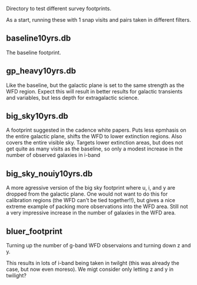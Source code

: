 
Directory to test different survey footprints.


As a start, running these with 1 snap visits and pairs taken in different filters.

## baseline10yrs.db 

The baseline footprint.

## gp_heavy10yrs.db

Like the baseline, but the galactic plane is set to the same strength as the WFD region. Expect this will result in better results for galactic transients and variables, but less depth for extragalactic science.

## big_sky10yrs.db   

A footprint suggested in the cadence white papers. Puts less epmhasis on the entire galactic plane, shifts the WFD to lower extinction regions. Also covers the entire visible sky. Targets lower extinction areas, but does not get quite as many visits as the baseline, so only a modest increase in the number of observed galaxies in i-band

## big_sky_nouiy10yrs.db 

A more agressive version of the big sky footprint where u, i, and y are dropped from the galactic plane. One would not want to do this for calibration regions (the WFD can't be tied together!!), but gives a nice extreme example of packing more observations into the WFD area. Still not a very impressive increase in the number of galaxies in the WFD area.

## bluer_footprint

Turning up the number of g-band WFD observaions and turning down z and y.

This results in lots of i-band being taken in twilght (this was already the case, but now even moreso). We migt consider only letting z and y in twilight?

